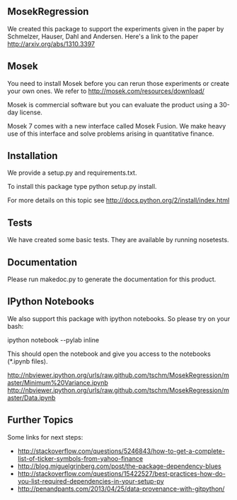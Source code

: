 MosekRegression
---------------

We created this package to support the experiments given in the paper by Schmelzer, Hauser, Dahl and Andersen. 
Here's a link to the paper http://arxiv.org/abs/1310.3397


Mosek
-----

You need to install Mosek before you can rerun those experiments or create your own ones. We refer to
http://mosek.com/resources/download/

Mosek is commercial software but you can evaluate the product using a 30-day license.

Mosek 7 comes with a new interface called Mosek Fusion. We make heavy use of this interface and solve problems
arising in quantitative finance.

Installation
------------

We provide a setup.py and requirements.txt.

To install this package type python setup.py install.

For more details on this topic see http://docs.python.org/2/install/index.html


Tests
-----
We have created some basic tests. They are available by running nosetests.

Documentation
-------------
Please run makedoc.py to generate the documentation for this product.


IPython Notebooks
-----------------
We also support this package with ipython notebooks. So please try on your bash:

ipython notebook --pylab inline

This should open the notebook and give you access to the notebooks (*.ipynb files).


http://nbviewer.ipython.org/urls/raw.github.com/tschm/MosekRegression/master/Minimum%20Variance.ipynb
http://nbviewer.ipython.org/urls/raw.github.com/tschm/MosekRegression/master/Data.ipynb

Further Topics
--------------
Some links for next steps:

* http://stackoverflow.com/questions/5246843/how-to-get-a-complete-list-of-ticker-symbols-from-yahoo-finance
* http://blog.miguelgrinberg.com/post/the-package-dependency-blues
* http://stackoverflow.com/questions/15422527/best-practices-how-do-you-list-required-dependencies-in-your-setup-py
* http://penandpants.com/2013/04/25/data-provenance-with-gitpython/

